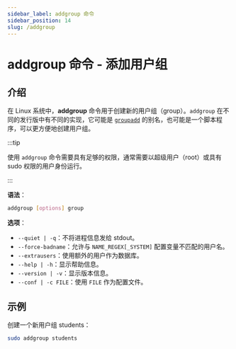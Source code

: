 ```yaml
---
sidebar_label: addgroup 命令
sidebar_position: 14
slug: /addgroup
---
```


# addgroup 命令 - 添加用户组



## 介绍

在 Linux 系统中，**addgroup** 命令用于创建新的用户组（group）。`addgroup` 在不同的发行版中有不同的实现，它可能是 [`groupadd`](/linux-command/groupadd) 的别名，也可能是一个脚本程序，可以更方便地创建用户组。

:::tip

使用 `addgroup` 命令需要具有足够的权限，通常需要以超级用户（root）或具有 sudo 权限的用户身份运行。

:::

**语法**：

```bash
addgroup [options] group
```

**选项**：

- `--quiet | -q`：不将进程信息发给 stdout。
- `--force-badname`：允许与 `NAME_REGEX[_SYSTEM]` 配置变量不匹配的用户名。
- `--extrausers`：使用额外的用户作为数据库。
- `--help | -h`：显示帮助信息。
- `--version | -v`：显示版本信息。
- `--conf | -c FILE`：使用 `FILE` 作为配置文件。



## 示例

创建一个新用户组 students：

```bash
sudo addgroup students
```
